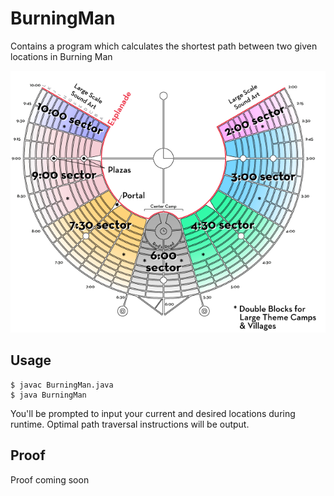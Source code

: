 # BurningMan

Contains a program which calculates the shortest path between two given locations in Burning Man

![burning_map](https://raw.githubusercontent.com/OmerBaddour/BurningMan/master/burning_map.png)

## Usage

```
$ javac BurningMan.java
$ java BurningMan
```

You'll be prompted to input your current and desired locations during runtime. Optimal path traversal instructions will be output.

## Proof

Proof coming soon
